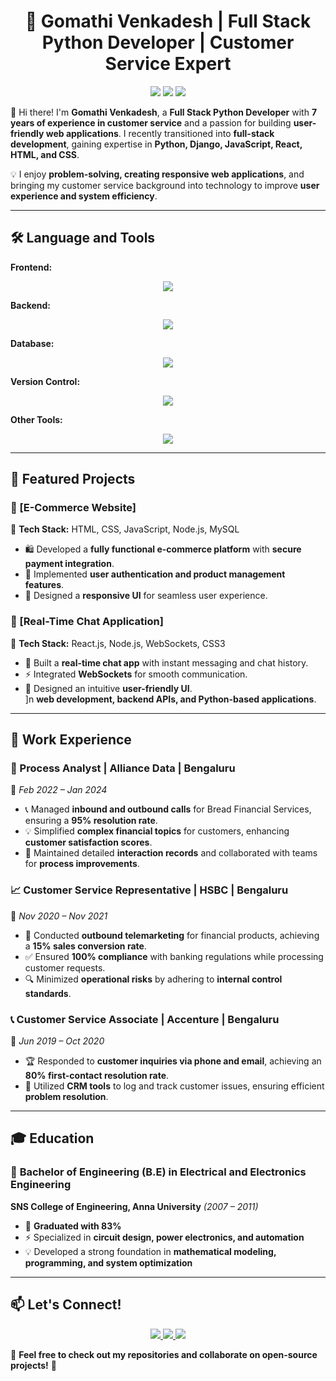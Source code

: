 

<h1 align="center">🚀 Gomathi Venkadesh | Full Stack Python Developer | Customer Service Expert</h1>

<p align="center">
  <img src="https://img.shields.io/badge/Full%20Stack-Python%20%7C%20Django%20%7C%20React-brightgreen" />
  <img src="https://img.shields.io/github/followers/your-username?label=Followers" />
  <img src="https://img.shields.io/github/stars/your-username?label=Stars" />
</p>

👋 Hi there! I'm **Gomathi Venkadesh**, a **Full Stack Python Developer** with **7 years of experience in customer service** and a passion for building **user-friendly web applications**. I recently transitioned into **full-stack development**, gaining expertise in **Python, Django, JavaScript, React, HTML, and CSS**.

💡 I enjoy **problem-solving, creating responsive web applications**, and bringing my customer service background into technology to improve **user experience and system efficiency**.

---

## **🛠 Language and Tools**  

**Frontend:** 

<p align="center">
  <img src="https://skillicons.dev/icons?i=html,css,js,react"/> </p>

**Backend:**

<p align="center">
    <img src="https://skillicons.dev/icons?i=python,django,node.js"/>
      
</p>

**Database:**

<p align="center">
  <img src = "https://skillicons.dev/icons?i=mysql"/>
</p>

**Version Control:**

<p align="center">
  <img src = "https://skillicons.dev/icons?i=git,github"/>
</p>

**Other Tools:**

<p align="center">
  <img src = "https://skillicons.dev/icons?i=bootstrap"/>
</p>

---

## **📌 Featured Projects**  

### 🔹 [E-Commerce Website]
📌 **Tech Stack:** HTML, CSS, JavaScript, Node.js, MySQL  
- 🛍 Developed a **fully functional e-commerce platform** with **secure payment integration**.  
- 🔐 Implemented **user authentication and product management features**.  
- 📱 Designed a **responsive UI** for seamless user experience.  

### 🔹 [Real-Time Chat Application]
📌 **Tech Stack:** React.js, Node.js, WebSockets, CSS3  
- 💬 Built a **real-time chat app** with instant messaging and chat history.  
- ⚡ Integrated **WebSockets** for smooth communication.  
- 🎨 Designed an intuitive **user-friendly UI**.  
]n **web development, backend APIs, and Python-based applications**.  

---

## 💼 Work Experience  

### **🚀 Process Analyst | Alliance Data | Bengaluru**  
📅 _Feb 2022 – Jan 2024_  
- 📞 Managed **inbound and outbound calls** for Bread Financial Services, ensuring a **95% resolution rate**.  
- 💡 Simplified **complex financial topics** for customers, enhancing **customer satisfaction scores**.  
- 📝 Maintained detailed **interaction records** and collaborated with teams for **process improvements**.  

### **📈 Customer Service Representative | HSBC | Bengaluru**  
📅 _Nov 2020 – Nov 2021_  
- 💬 Conducted **outbound telemarketing** for financial products, achieving a **15% sales conversion rate**.  
- ✅ Ensured **100% compliance** with banking regulations while processing customer requests.  
- 🔍 Minimized **operational risks** by adhering to **internal control standards**.  

### **📞 Customer Service Associate | Accenture | Bengaluru**  
📅 _Jun 2019 – Oct 2020_  
- 🏆 Responded to **customer inquiries via phone and email**, achieving an **80% first-contact resolution rate**.  
- 🎯 Utilized **CRM tools** to log and track customer issues, ensuring efficient **problem resolution**.  

---

## 🎓 Education  

### 📍 **Bachelor of Engineering (B.E) in Electrical and Electronics Engineering**  
**SNS College of Engineering, Anna University** _(2007 – 2011)_  
- 📜 **Graduated with 83%**  
- ⚡ Specialized in **circuit design, power electronics, and automation**  
- 💡 Developed a strong foundation in **mathematical modeling, programming, and system optimization**

- --------

## **📫 Let's Connect!**  

<p align="center">
  <a href="https://linkedin.com/in/your-profile">
    <img src="https://img.shields.io/badge/LinkedIn-Connect-blue?logo=linkedin" />
  </a>
  <a href="mailto:your-email@gmail.com">
    <img src="https://img.shields.io/badge/Email-Contact-red?logo=gmail" />
  </a>
  <a href="https://github.com/your-username">
    <img src="https://img.shields.io/badge/GitHub-Profile-black?logo=github" />
  </a>
</p>

📌 **Feel free to check out my repositories and collaborate on open-source projects!** 🚀  

